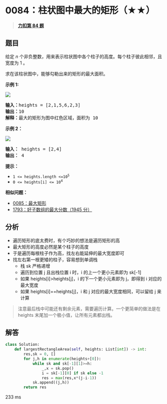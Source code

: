 # 0084：柱状图中最大的矩形（★★）


> <u>**[力扣第 84 题](https://leetcode.cn/problems/largest-rectangle-in-histogram/)**</u>

## 题目

<p>给定 <em>n</em> 个非负整数，用来表示柱状图中各个柱子的高度。每个柱子彼此相邻，且宽度为 1 。</p>

<p>求在该柱状图中，能够勾勒出来的矩形的最大面积。</p>



<p><strong>示例 1:</strong></p>

<p><img src="https://assets.leetcode.com/uploads/2021/01/04/histogram.jpg" /></p>

<pre>
<strong>输入：</strong>heights = [2,1,5,6,2,3]
<strong>输出：</strong>10
<strong>解释：</strong>最大的矩形为图中红色区域，面积为 10
</pre>

<p><strong>示例 2：</strong></p>

<p><img src="https://assets.leetcode.com/uploads/2021/01/04/histogram-1.jpg" /></p>

<pre>
<strong>输入：</strong> heights = [2,4]
<b>输出：</b> 4</pre>



<p><strong>提示：</strong></p>

<ul>
<li><code>1 <= heights.length <=10<sup>5</sup></code></li>
<li><code>0 <= heights[i] <= 10<sup>4</sup></code></li>
</ul>


**相似问题：**
- [0085：最大矩形](/leetcode/0085)
- [1793：好子数组的最大分数（1945 分）](/leetcode/1793)


## 分析

- 遍历矩形的底太费时，有个巧妙的想法是遍历矩形的高
- 最大矩形的高度必然是某个柱子的高度
- 于是遍历每根柱子作为高，找左右能延伸的最大宽度即可
- 找左右第一根更矮的柱子，容易想到单调栈
	- 栈 sk 严格递增
	- 遍历到位置 j 且出栈位置 i 时，i 的上一个更小元素即为 sk[-1]
	- 如果 heights[i]>heights[j]，i 的下一个更小元素即为 j，即得到 i 对应的最大宽度
	- 如果 heights[i]==heights[j]，i 和 j 对应的最大宽度相同，可以留给 j 来计算

> 注意最后栈中可能还有剩余元素，需要遍历计算。一个更简单的做法是在 heights 末尾加一个极小值，让所有元素都出栈。

## 解答

```python
class Solution:
    def largestRectangleArea(self, heights: List[int]) -> int:
        res,sk = 0, []
        for j,h in enumerate(heights+[0]):
            while sk and sk[-1][1]>=h:
                _,x = sk.pop()
                i = sk[-1][0] if sk else -1
                res = max(res,x*(j-i-1))
            sk.append((j,h))
        return res
```
233 ms
